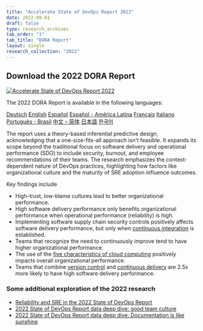 ```yaml
---
title: "Accelerate State of DevOps Report 2022"
date: 2022-09-01
draft: false
type: research_archives
tab_order: "1"
tab_title: "DORA Report"
layout: single
research_collection: "2022"
---
```

## Download the 2022 DORA Report

<grid class="border_none" style="margin-top:1rem;">
<item>

[![Accelerate State of DevOps Report 2022](2022-dora-accelerate-state-of-devops-report.png)](2022-dora-accelerate-state-of-devops-report.pdf)

</item>
<item>

<p>The 2022 DORA Report is available in the following languages:</p>

<a href="2022-dora-accelerate-state-of-devops-report-de.pdf" target="_blank" class="button secondary">Deutsch</a>
<a href="2022-dora-accelerate-state-of-devops-report.pdf" target="_blank" class="button secondary">English</a>
<a href="2022-dora-accelerate-state-of-devops-report-es.pdf" target="_blank" class="button secondary">Español</a>
<a href="2022-dora-accelerate-state-of-devops-report-es419.pdf" target="_blank" class="button secondary">Español - América Latina</a>
<a href="2022-dora-accelerate-state-of-devops-report-fr.pdf" target="_blank" class="button secondary">Français</a>
<a href="2022-dora-accelerate-state-of-devops-report-it.pdf" target="_blank" class="button secondary">Italiano</a>
<a href="2022-dora-accelerate-state-of-devops-report-port-br-bma.pdf" target="_blank" class="button secondary">Português - Brasil</a>
<a href="2022-dora-accelerate-state-of-devops-report-zh-cn.pdf" target="_blank" class="button secondary">中文 – 简体</a>
<a href="2022-dora-accelerate-state-of-devops-report-ja.pdf" target="_blank" class="button secondary">日本語</a>
<a href="2022-dora-accelerate-state-of-devops-report-ko.pdf" target="_blank" class="button secondary">한국어</a>

</item>
</grid>

The report uses a theory-based inferential predictive design, acknowledging that a one-size-fits-all approach isn't feasible. It expands its scope beyond the traditional focus on software delivery and operational performance (SDO) to include security, burnout, and employee recommendations of their teams. The research emphasizes the context-dependent nature of DevOps practices, highlighting how factors like organizational culture and the maturity of SRE adoption influence outcomes.

Key findings include

* High-trust, low-blame cultures lead to better organizational performance.
* High software delivery performance only benefits organizational performance when operational performance (reliability) is high.
* Implementing software supply chain security controls positively affects software delivery performance, but only when [continuous integration](/capabilities/continuous-integration/) is established.
* Teams that recognize the need to continuously improve tend to have higher organizational performance.
* The use of the [five characteristics of cloud computing](/capabilities/flexible-infrastructure/) positively impacts overall organizational performance.
* Teams that combine [version control](/capabilities/version-control/) and [continuous delivery](/capabilities/continuous-delivery/) are 2.5x more likely to have high software delivery performance.


### Some additional exploration of the 2022 research

* [Reliability and SRE in the 2022 State of DevOps Report](https://cloud.google.com/blog/products/devops-sre/sre-in-the-2022-state-of-devops-report)
* [2022 State of DevOps Report data deep dive: good team culture](https://cloud.google.com/blog/products/devops-sre/2022-sodr-deep-dive-culture)
* [2022 State of DevOps Report data deep dive: Documentation is like sunshine](https://cloud.google.com/blog/products/devops-sre/deep-dive-into-2022-state-of-devops-report-on-documentation)
